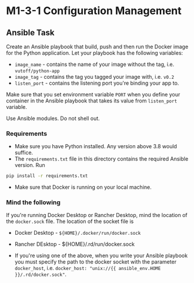# M1-3-1 Configuration Management

## Ansible Task
Create an Ansible playbook that build, push and then run the Docker image for the Python application.
Let your playbook has the following variables:

- `image_name` - contains the name of your image without the tag, i.e. `vutoff/python-app`
- `image_tag` - contains the tag you tagged your image with, i.e. `v0.2`
- `listen_port` - contains the listening port you're binding your app to.

Make sure that you set environment variable `PORT` when you define your container in the Ansible playbook
that takes its value from `listen_port` variable.

Use Ansible modules. Do not shell out.

### Requirements
- Make sure you have Python installed. Any version above 3.8 would suffice.
- The `requirements.txt` file in this directory contains the required Ansible version. Run

```sh
pip install -r requirements.txt
```

- Make sure that Docker is running on your local machine.

### Mind the following

If you're running Docker Desktop or Rancher Desktop, mind the location of the `docker.sock` file.
The location of the socket file is
- Docker Desktop - `${HOME}/.docker/run/docker.sock`
- Rancher DEsktop - ${HOME}/.rd/run/docker.sock

- If you're using one of the above, when you write your Ansible playbook you must specify the path to the docker socket
with the parameter `docker_host`, i.e. `docker_host: "unix://{{ ansible_env.HOME }}/.rd/docker.sock"`.
